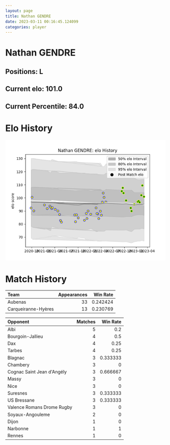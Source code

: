 ```yaml
---  
layout: page  
title: Nathan GENDRE  
date: 2023-03-11 00:16:45.124099  
categories: player  
---
```

# Nathan GENDRE

## Positions: L

## Current elo: 101.0

## Current Percentile: 84.0

# Elo History


![elo history](history_NathanGENDRE.png)
# Match History


| Team                |   Appearances |   Win Rate |
|:--------------------|--------------:|-----------:|
| Aubenas             |            33 |   0.242424 |
| Carqueiranne-Hyères |            13 |   0.230769 |

| Opponent                   |   Matches |   Win Rate |
|:---------------------------|----------:|-----------:|
| Albi                       |         5 |   0.2      |
| Bourgoin-Jallieu           |         4 |   0.5      |
| Dax                        |         4 |   0.25     |
| Tarbes                     |         4 |   0.25     |
| Blagnac                    |         3 |   0.333333 |
| Chambery                   |         3 |   0        |
| Cognac Saint Jean d'Angély |         3 |   0.666667 |
| Massy                      |         3 |   0        |
| Nice                       |         3 |   0        |
| Suresnes                   |         3 |   0.333333 |
| US Bressane                |         3 |   0.333333 |
| Valence Romans Drome Rugby |         3 |   0        |
| Soyaux-Angouleme           |         2 |   0        |
| Dijon                      |         1 |   0        |
| Narbonne                   |         1 |   1        |
| Rennes                     |         1 |   0        |